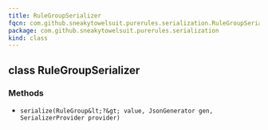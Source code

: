 ```yaml
---
title: RuleGroupSerializer
fqcn: com.github.sneakytowelsuit.purerules.serialization.RuleGroupSerializer
package: com.github.sneakytowelsuit.purerules.serialization
kind: class
---
```


## class RuleGroupSerializer

### Methods

- `serialize(RuleGroup&lt;?&gt; value, JsonGenerator gen, SerializerProvider provider)`
